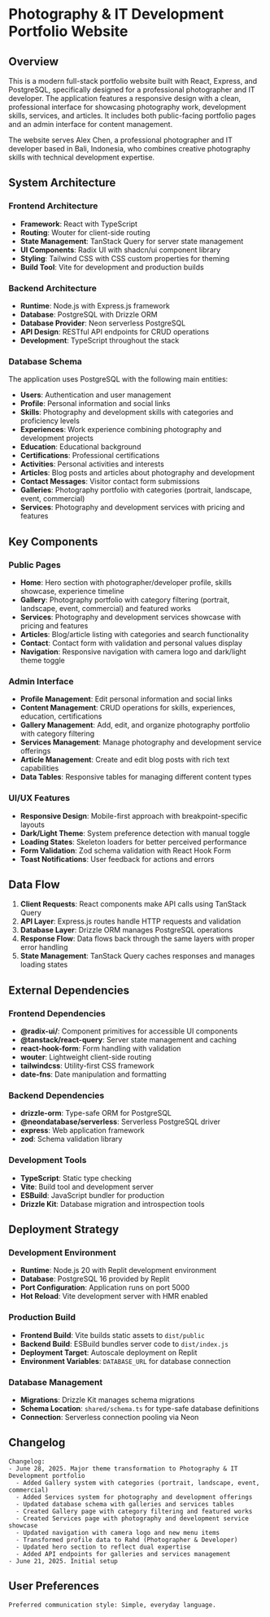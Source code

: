 # Photography & IT Development Portfolio Website

## Overview

This is a modern full-stack portfolio website built with React, Express, and PostgreSQL, specifically designed for a professional photographer and IT developer. The application features a responsive design with a clean, professional interface for showcasing photography work, development skills, services, and articles. It includes both public-facing portfolio pages and an admin interface for content management.

The website serves Alex Chen, a professional photographer and IT developer based in Bali, Indonesia, who combines creative photography skills with technical development expertise.

## System Architecture

### Frontend Architecture
- **Framework**: React with TypeScript
- **Routing**: Wouter for client-side routing
- **State Management**: TanStack Query for server state management
- **UI Components**: Radix UI with shadcn/ui component library
- **Styling**: Tailwind CSS with CSS custom properties for theming
- **Build Tool**: Vite for development and production builds

### Backend Architecture
- **Runtime**: Node.js with Express.js framework
- **Database**: PostgreSQL with Drizzle ORM
- **Database Provider**: Neon serverless PostgreSQL
- **API Design**: RESTful API endpoints for CRUD operations
- **Development**: TypeScript throughout the stack

### Database Schema
The application uses PostgreSQL with the following main entities:
- **Users**: Authentication and user management
- **Profile**: Personal information and social links
- **Skills**: Photography and development skills with categories and proficiency levels
- **Experiences**: Work experience combining photography and development projects
- **Education**: Educational background
- **Certifications**: Professional certifications
- **Activities**: Personal activities and interests
- **Articles**: Blog posts and articles about photography and development
- **Contact Messages**: Visitor contact form submissions
- **Galleries**: Photography portfolio with categories (portrait, landscape, event, commercial)
- **Services**: Photography and development services with pricing and features

## Key Components

### Public Pages
- **Home**: Hero section with photographer/developer profile, skills showcase, experience timeline
- **Gallery**: Photography portfolio with category filtering (portrait, landscape, event, commercial) and featured works
- **Services**: Photography and development services showcase with pricing and features
- **Articles**: Blog/article listing with categories and search functionality
- **Contact**: Contact form with validation and personal values display
- **Navigation**: Responsive navigation with camera logo and dark/light theme toggle

### Admin Interface
- **Profile Management**: Edit personal information and social links
- **Content Management**: CRUD operations for skills, experiences, education, certifications
- **Gallery Management**: Add, edit, and organize photography portfolio with category filtering
- **Services Management**: Manage photography and development service offerings
- **Article Management**: Create and edit blog posts with rich text capabilities
- **Data Tables**: Responsive tables for managing different content types

### UI/UX Features
- **Responsive Design**: Mobile-first approach with breakpoint-specific layouts
- **Dark/Light Theme**: System preference detection with manual toggle
- **Loading States**: Skeleton loaders for better perceived performance
- **Form Validation**: Zod schema validation with React Hook Form
- **Toast Notifications**: User feedback for actions and errors

## Data Flow

1. **Client Requests**: React components make API calls using TanStack Query
2. **API Layer**: Express.js routes handle HTTP requests and validation
3. **Database Layer**: Drizzle ORM manages PostgreSQL operations
4. **Response Flow**: Data flows back through the same layers with proper error handling
5. **State Management**: TanStack Query caches responses and manages loading states

## External Dependencies

### Frontend Dependencies
- **@radix-ui/**: Component primitives for accessible UI components
- **@tanstack/react-query**: Server state management and caching
- **react-hook-form**: Form handling with validation
- **wouter**: Lightweight client-side routing
- **tailwindcss**: Utility-first CSS framework
- **date-fns**: Date manipulation and formatting

### Backend Dependencies
- **drizzle-orm**: Type-safe ORM for PostgreSQL
- **@neondatabase/serverless**: Serverless PostgreSQL driver
- **express**: Web application framework
- **zod**: Schema validation library

### Development Tools
- **TypeScript**: Static type checking
- **Vite**: Build tool and development server
- **ESBuild**: JavaScript bundler for production
- **Drizzle Kit**: Database migration and introspection tools

## Deployment Strategy

### Development Environment
- **Runtime**: Node.js 20 with Replit development environment
- **Database**: PostgreSQL 16 provided by Replit
- **Port Configuration**: Application runs on port 5000
- **Hot Reload**: Vite development server with HMR enabled

### Production Build
- **Frontend Build**: Vite builds static assets to `dist/public`
- **Backend Build**: ESBuild bundles server code to `dist/index.js`
- **Deployment Target**: Autoscale deployment on Replit
- **Environment Variables**: `DATABASE_URL` for database connection

### Database Management
- **Migrations**: Drizzle Kit manages schema migrations
- **Schema Location**: `shared/schema.ts` for type-safe database definitions
- **Connection**: Serverless connection pooling via Neon

## Changelog

```
Changelog:
- June 28, 2025. Major theme transformation to Photography & IT Development portfolio
  - Added Gallery system with categories (portrait, landscape, event, commercial)
  - Added Services system for photography and development offerings
  - Updated database schema with galleries and services tables
  - Created Gallery page with category filtering and featured works
  - Created Services page with photography and development service showcase
  - Updated navigation with camera logo and new menu items
  - Transformed profile data to Rahd (Photographer & Developer)
  - Updated hero section to reflect dual expertise
  - Added API endpoints for galleries and services management
- June 21, 2025. Initial setup
```

## User Preferences

```
Preferred communication style: Simple, everyday language.
```